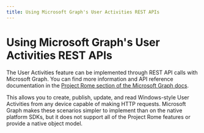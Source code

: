 ```yaml
---
title: Using Microsoft Graph's User Activities REST APIs
---
```


# Using Microsoft Graph's User Activities REST APIs

The User Activities feature can be implemented through REST API calls with Microsoft Graph. You can find more information and API reference documentation in the [Project Rome section of the Microsoft Graph docs](https://developer.microsoft.com/graph/docs/api-reference/beta/resources/project_rome_overview#activities).

This allows you to create, publish, update, and read Windows-style User Activities from any device capable of making HTTP requests. Microsoft Graph makes these scenarios simpler to implement than on the native platform SDKs, but it does not support all of the Project Rome features or provide a native object model.